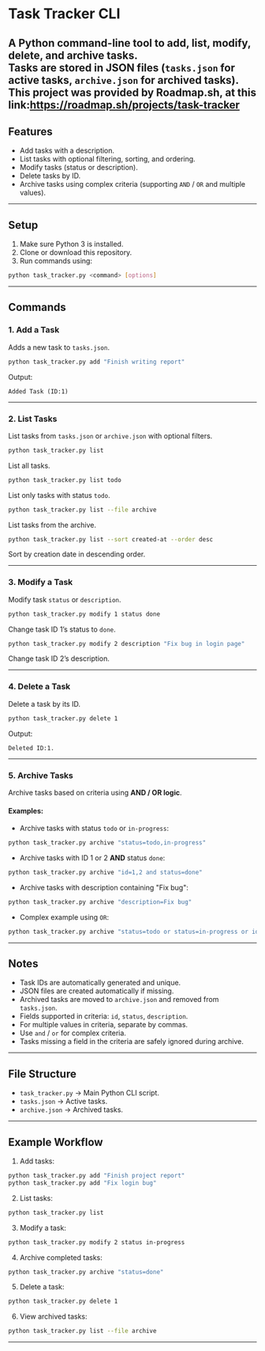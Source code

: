 # Task Tracker CLI

A Python command-line tool to **add, list, modify, delete, and archive tasks**.  
Tasks are stored in JSON files (`tasks.json` for active tasks, `archive.json` for archived tasks).
This project was provided by Roadmap.sh, at this link:https://roadmap.sh/projects/task-tracker
---

## Features

- Add tasks with a description.
- List tasks with optional filtering, sorting, and ordering.
- Modify tasks (status or description).
- Delete tasks by ID.
- Archive tasks using complex criteria (supporting `AND` / `OR` and multiple values).

---

## Setup

1. Make sure Python 3 is installed.
2. Clone or download this repository.
3. Run commands using:

```bash
python task_tracker.py <command> [options]
````

---

## Commands

### 1. Add a Task

Adds a new task to `tasks.json`.

```bash
python task_tracker.py add "Finish writing report"
```

Output:

```
Added Task (ID:1)
```

---

### 2. List Tasks

List tasks from `tasks.json` or `archive.json` with optional filters.

```bash
python task_tracker.py list
```

List all tasks.

```bash
python task_tracker.py list todo
```

List only tasks with status `todo`.

```bash
python task_tracker.py list --file archive
```

List tasks from the archive.

```bash
python task_tracker.py list --sort created-at --order desc
```

Sort by creation date in descending order.

---

### 3. Modify a Task

Modify task `status` or `description`.

```bash
python task_tracker.py modify 1 status done
```

Change task ID 1’s status to `done`.

```bash
python task_tracker.py modify 2 description "Fix bug in login page"
```

Change task ID 2’s description.

---

### 4. Delete a Task

Delete a task by its ID.

```bash
python task_tracker.py delete 1
```

Output:

```
Deleted ID:1.
```

---

### 5. Archive Tasks

Archive tasks based on criteria using **AND / OR logic**.

#### Examples:

* Archive tasks with status `todo` or `in-progress`:

```bash
python task_tracker.py archive "status=todo,in-progress"
```

* Archive tasks with ID 1 or 2 **AND** status `done`:

```bash
python task_tracker.py archive "id=1,2 and status=done"
```

* Archive tasks with description containing "Fix bug":

```bash
python task_tracker.py archive "description=Fix bug"
```

* Complex example using `OR`:

```bash
python task_tracker.py archive "status=todo or status=in-progress or id=5"
```

---

## Notes

* Task IDs are automatically generated and unique.
* JSON files are created automatically if missing.
* Archived tasks are moved to `archive.json` and removed from `tasks.json`.
* Fields supported in criteria: `id`, `status`, `description`.
* For multiple values in criteria, separate by commas.
* Use `and` / `or` for complex criteria.
* Tasks missing a field in the criteria are safely ignored during archive.

---

## File Structure

* `task_tracker.py` → Main Python CLI script.
* `tasks.json` → Active tasks.
* `archive.json` → Archived tasks.

---

## Example Workflow

1. Add tasks:

```bash
python task_tracker.py add "Finish project report"
python task_tracker.py add "Fix login bug"
```

2. List tasks:

```bash
python task_tracker.py list
```

3. Modify a task:

```bash
python task_tracker.py modify 2 status in-progress
```

4. Archive completed tasks:

```bash
python task_tracker.py archive "status=done"
```

5. Delete a task:

```bash
python task_tracker.py delete 1
```

6. View archived tasks:

```bash
python task_tracker.py list --file archive
```

---
